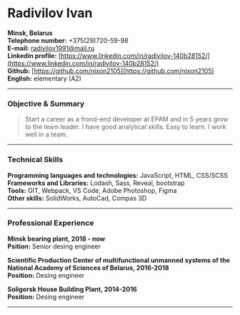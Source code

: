 # Radivilov Ivan

**Minsk, Belarus**  
**Telephone number:** +375(29)720-59-98  
**E-mail:** [radivilov1991@mail.ru](radivilov1991@mail.ru)  
**Linkedin profile:** [https://www.linkedin.com/in/radivilov-140b28152/](https://www.linkedin.com/in/radivilov-140b28152/)  
**Github:** [https://github.com/nixon2105](https://github.com/nixon2105)  
**English:** elementary (A2)

---
### Objective & Summary

> Start a career as a frond-end developer at EPAM and in 5 years grow to the team leader.
> I have good analytical skills. Easy to learn. I work well in a team.

---

### Technical Skills

**Programming languages and technologies:** JavaScript, HTML, CSS/SCSS  
**Frameworks and Libraries:** Lodash, Sass, Reveal, bootstrap  
**Tools:** GIT, Webpack, VS Code, Adobe Photoshop, Figma  
**Other skills:** SolidWorks, AutoCad, Compas 3D  

---
### Professional Experience  

**Minsk bearing plant, 2018 - now**  
**Psition:** Senior desing engineer  

**Scientific Production Center of multifunctional unmanned systems of the National Academy of Sciences of Belarus, 2016-2018**  
**Position:** Desing engineer  

**Soligorsk House Building Plant, 2014-2016**  
**Position:** Desing engineer  

---